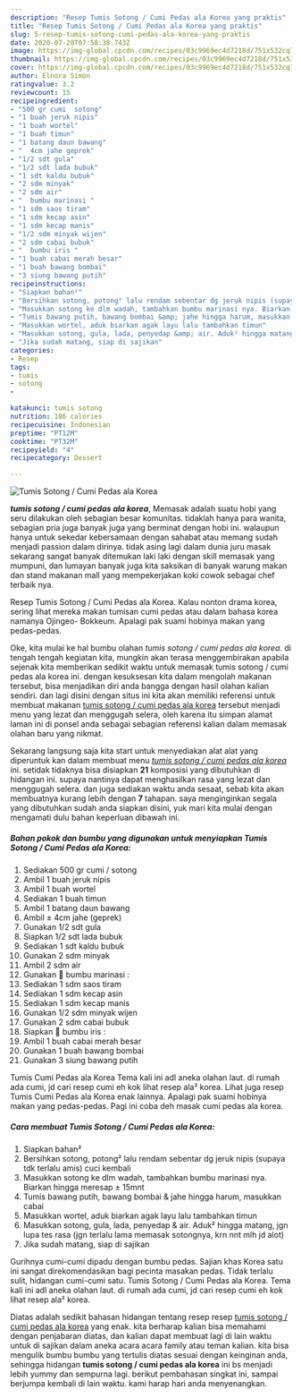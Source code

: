 ```yaml
---
description: "Resep Tumis Sotong / Cumi Pedas ala Korea yang praktis"
title: "Resep Tumis Sotong / Cumi Pedas ala Korea yang praktis"
slug: 5-resep-tumis-sotong-cumi-pedas-ala-korea-yang-praktis
date: 2020-07-28T07:58:38.743Z
image: https://img-global.cpcdn.com/recipes/03c9969ec4d7218d/751x532cq70/tumis-sotong-cumi-pedas-ala-korea-foto-resep-utama.jpg
thumbnail: https://img-global.cpcdn.com/recipes/03c9969ec4d7218d/751x532cq70/tumis-sotong-cumi-pedas-ala-korea-foto-resep-utama.jpg
cover: https://img-global.cpcdn.com/recipes/03c9969ec4d7218d/751x532cq70/tumis-sotong-cumi-pedas-ala-korea-foto-resep-utama.jpg
author: Elnora Simon
ratingvalue: 3.2
reviewcount: 15
recipeingredient:
- "500 gr cumi  sotong"
- "1 buah jeruk nipis"
- "1 buah wortel"
- "1 buah timun"
- "1 batang daun bawang"
- "  4cm jahe geprek"
- "1/2 sdt gula"
- "1/2 sdt lada bubuk"
- "1 sdt kaldu bubuk"
- "2 sdm minyak"
- "2 sdm air"
- "  bumbu marinasi "
- "1 sdm saos tiram"
- "1 sdm kecap asin"
- "1 sdm kecap manis"
- "1/2 sdm minyak wijen"
- "2 sdm cabai bubuk"
- "  bumbu iris "
- "1 buah cabai merah besar"
- "1 buah bawang bombai"
- "3 siung bawang putih"
recipeinstructions:
- "Siapkan bahan²"
- "Bersihkan sotong, potong² lalu rendam sebentar dg jeruk nipis (supaya tdk terlalu amis) cuci kembali"
- "Masukkan sotong ke dlm wadah, tambahkan bumbu marinasi nya. Biarkan hingga meresap ± 15mnt"
- "Tumis bawang putih, bawang bombai &amp; jahe hingga harum, masukkan cabai"
- "Masukkan wortel, aduk biarkan agak layu lalu tambahkan timun"
- "Masukkan sotong, gula, lada, penyedap &amp; air. Aduk² hingga matang, jgn lupa tes rasa (jgn terlalu lama memasak sotongnya, krn nnt mlh jd alot)"
- "Jika sudah matang, siap di sajikan"
categories:
- Resep
tags:
- tumis
- sotong
- 

katakunci: tumis sotong  
nutrition: 186 calories
recipecuisine: Indonesian
preptime: "PT12M"
cooktime: "PT32M"
recipeyield: "4"
recipecategory: Dessert

---
```



![Tumis Sotong / Cumi Pedas ala Korea](https://img-global.cpcdn.com/recipes/03c9969ec4d7218d/751x532cq70/tumis-sotong-cumi-pedas-ala-korea-foto-resep-utama.jpg)

<b><i>tumis sotong / cumi pedas ala korea</i></b>, Memasak adalah suatu hobi yang seru dilakukan oleh sebagian besar komunitas. tidaklah hanya para wanita, sebagian pria juga banyak juga yang berminat dengan hobi ini. walaupun hanya untuk sekedar kebersamaan dengan sahabat atau memang sudah menjadi passion dalam dirinya. tidak asing lagi dalam dunia juru masak sekarang sangat banyak ditemukan laki laki dengan skill memasak yang mumpuni, dan lumayan banyak juga kita saksikan di banyak warung makan dan stand makanan mall yang mempekerjakan koki cowok sebagai chef terbaik nya.

Resep Tumis Sotong / Cumi Pedas ala Korea. Kalau nonton drama korea, sering lihat mereka makan tumisan cumi pedas atau dalam bahasa korea namanya Ojingeo- Bokkeum. Apalagi pak suami hobinya makan yang pedas-pedas.

Oke, kita mulai ke hal bumbu olahan <i>tumis sotong / cumi pedas ala korea</i>. di tengah tengah kegiatan kita, mungkin akan terasa menggembirakan apabila sejenak kita memberikan sedikit waktu untuk memasak tumis sotong / cumi pedas ala korea ini. dengan kesuksesan kita dalam mengolah makanan tersebut, bisa menjadikan diri anda bangga dengan hasil olahan kalian sendiri. dan lagi disini dengan situs ini kita akan memiliki referensi untuk membuat makanan <u>tumis sotong / cumi pedas ala korea</u> tersebut menjadi menu yang lezat dan menggugah selera, oleh karena itu simpan alamat laman ini di ponsel anda sebagai sebagian referensi kalian dalam memasak olahan baru yang nikmat.


Sekarang langsung saja kita start untuk menyediakan alat alat yang diperuntuk kan dalam membuat menu <u><i>tumis sotong / cumi pedas ala korea</i></u> ini. setidak tidaknya bisa disiapkan <b>21</b> komposisi yang dibutuhkan di hidangan ini. supaya nantinya dapat menghasilkan rasa yang lezat dan menggugah selera. dan juga sediakan waktu anda sesaat, sebab kita akan membuatnya kurang lebih dengan <b>7</b> tahapan. saya menginginkan segala yang dibutuhkan sudah anda siapkan disini, yuk mari kita mulai dengan mengamati dulu bahan keperluan dibawah ini.

<!--inarticleads1-->

##### Bahan pokok dan bumbu yang digunakan untuk menyiapkan Tumis Sotong / Cumi Pedas ala Korea:

1. Sediakan 500 gr cumi / sotong
1. Ambil 1 buah jeruk nipis
1. Ambil 1 buah wortel
1. Sediakan 1 buah timun
1. Ambil 1 batang daun bawang
1. Ambil  ± 4cm jahe (geprek)
1. Gunakan 1/2 sdt gula
1. Siapkan 1/2 sdt lada bubuk
1. Sediakan 1 sdt kaldu bubuk
1. Gunakan 2 sdm minyak
1. Ambil 2 sdm air
1. Gunakan  🥥 bumbu marinasi :
1. Sediakan 1 sdm saos tiram
1. Sediakan 1 sdm kecap asin
1. Sediakan 1 sdm kecap manis
1. Gunakan 1/2 sdm minyak wijen
1. Gunakan 2 sdm cabai bubuk
1. Siapkan  🥥 bumbu iris :
1. Ambil 1 buah cabai merah besar
1. Gunakan 1 buah bawang bombai
1. Gunakan 3 siung bawang putih


Tumis Cumi Pedas ala Korea Tema kali ini adl aneka olahan laut. di rumah ada cumi, jd cari resep cumi eh kok lihat resep ala² korea. Lihat juga resep Tumis Cumi Pedas ala Korea enak lainnya. Apalagi pak suami hobinya makan yang pedas-pedas. Pagi ini coba deh masak cumi pedas ala korea. 

<!--inarticleads2-->

##### Cara membuat Tumis Sotong / Cumi Pedas ala Korea:

1. Siapkan bahan²
1. Bersihkan sotong, potong² lalu rendam sebentar dg jeruk nipis (supaya tdk terlalu amis) cuci kembali
1. Masukkan sotong ke dlm wadah, tambahkan bumbu marinasi nya. Biarkan hingga meresap ± 15mnt
1. Tumis bawang putih, bawang bombai &amp; jahe hingga harum, masukkan cabai
1. Masukkan wortel, aduk biarkan agak layu lalu tambahkan timun
1. Masukkan sotong, gula, lada, penyedap &amp; air. Aduk² hingga matang, jgn lupa tes rasa (jgn terlalu lama memasak sotongnya, krn nnt mlh jd alot)
1. Jika sudah matang, siap di sajikan


Gurihnya cumi-cumi dipadu dengan bumbu pedas. Sajian khas Korea satu ini sangat direkomendasikan bagi pecinta masakan pedas. Tidak terlalu sulit, hidangan cumi-cumi satu. Tumis Sotong / Cumi Pedas ala Korea. Tema kali ini adl aneka olahan laut. di rumah ada cumi, jd cari resep cumi eh kok lihat resep ala² korea. 

Diatas adalah sedikit bahasan hidangan tentang resep resep <u>tumis sotong / cumi pedas ala korea</u> yang enak. kita berharap kalian bisa memahami dengan penjabaran diatas, dan kalian dapat membuat lagi di lain waktu untuk di sajikan dalam aneka acara acara family atau teman kalian. kita bisa mengulik bumbu bumbu yang tertulis diatas sesuai dengan keinginan anda, sehingga hidangan <b>tumis sotong / cumi pedas ala korea</b> ini bs menjadi lebih yummy dan sempurna lagi. berikut pembahasan singkat ini, sampai berjumpa kembali di lain waktu. kami harap hari anda menyenangkan.
